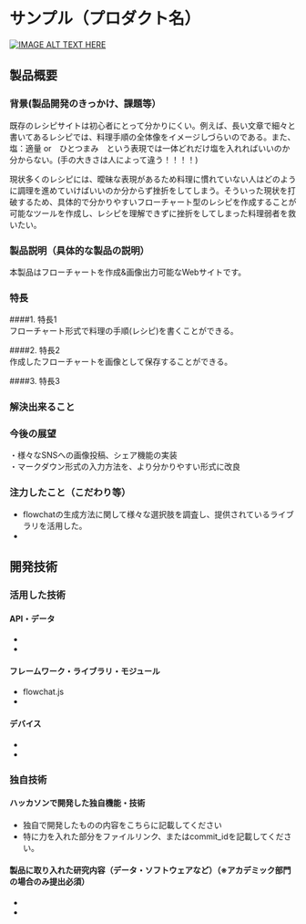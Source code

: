 # サンプル（プロダクト名）

[![IMAGE ALT TEXT HERE](https://jphacks.com/wp-content/uploads/2020/09/JPHACKS2020_ogp.jpg)](https://www.youtube.com/watch?v=G5rULR53uMk)

## 製品概要
### 背景(製品開発のきっかけ、課題等）
既存のレシピサイトは初心者にとって分かりにくい。例えば、長い文章で細々と書いてあるレシピでは、料理手順の全体像をイメージしづらいのである。また、塩：適量 or　ひとつまみ　という表現では一体どれだけ塩を入れればいいのか分からない。(手の大きさは人によって違う！！！！)

現状多くのレシピには、曖昧な表現があるため料理に慣れていない人はどのように調理を進めていけばいいのか分からず挫折をしてしまう。そういった現状を打破するため、具体的で分かりやすいフローチャート型のレシピを作成することが可能なツールを作成し、レシピを理解できずに挫折をしてしまった料理弱者を救いたい。

### 製品説明（具体的な製品の説明）
本製品はフローチャートを作成&画像出力可能なWebサイトです。

### 特長
####1. 特長1  
フローチャート形式で料理の手順(レシピ)を書くことができる。  

####2. 特長2  
作成したフローチャートを画像として保存することができる。  

####3. 特長3  

### 解決出来ること

### 今後の展望
・様々なSNSへの画像投稿、シェア機能の実装  
・マークダウン形式の入力方法を、より分かりやすい形式に改良  

### 注力したこと（こだわり等）
* flowchatの生成方法に関して様々な選択肢を調査し、提供されているライブラリを活用した。
* 

## 開発技術
### 活用した技術

#### API・データ
* 
* 

#### フレームワーク・ライブラリ・モジュール
* flowchat.js 
* 

#### デバイス
* 
* 

### 独自技術
#### ハッカソンで開発した独自機能・技術
* 独自で開発したものの内容をこちらに記載してください
* 特に力を入れた部分をファイルリンク、またはcommit_idを記載してください。

#### 製品に取り入れた研究内容（データ・ソフトウェアなど）（※アカデミック部門の場合のみ提出必須）
* 
* 
